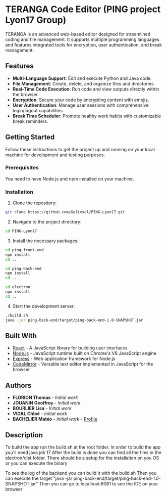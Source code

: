 # TERANGA Code Editor (PING project Lyon17 Group)

TERANGA is an advanced web-based editor designed for streamlined coding and file management. It supports multiple programming languages and features integrated tools for encryption, user authentication, and break management.

## Features

- **Multi-Language Support**: Edit and execute Python and Java code.
- **File Management**: Create, delete, and organize files and directories.
- **Real-Time Code Execution**: Run code and view outputs directly within the browser.
- **Encryption**: Secure your code by encrypting content with emojis.
- **User Authentication**: Manage user sessions with comprehensive login/logout capabilities.
- **Break Time Scheduler**: Promote healthy work habits with customizable break reminders.

## Getting Started

Follow these instructions to get the project up and running on your local machine for development and testing purposes.

### Prerequisites

You need to have Node.js and npm installed on your machine. 

### Installation

1. Clone the repository:

```sh
git clone https://github.com/Gelixxel/PING-Lyon17.git
```

2. Navigate to the project directory:

```sh
cd PING-Lyon17
```

3. Install the necessary packages:

```sh
cd ping-front-end
npm install
cd ..

cd ping-back-end
npm install
cd ..

cd electron
npm install
cd ..
```

4. Start the development server:

```sh
./build.sh
java -jar ping-back-end/target/ping-back-end-1.0-SNAPSHOT.jar
```

## Built With

- [React](https://reactjs.org/) - A JavaScript library for building user interfaces
- [Node.js](https://nodejs.org/en/) - JavaScript runtime built on Chrome's V8 JavaScript engine
- [Express](https://expressjs.com/) - Web application framework for Node.js
- [CodeMirror](https://codemirror.net/) - Versatile text editor implemented in JavaScript for the browser

## Authors

- **FLORION Thomas** - *Initial work*
- **JOUANIN Geoffroy** - *Initial work*
- **BOURLIER Lisa** - *Initial work*
- **VIDAL Chloé** - *Initial work*
- **BACHELIER Matéo** - *Initial work* - [Profile](https://github.com/Gelixxel)

## Description

To build the app run the build.sh at the root folder.
In order to build the app you'll need java jdk 17
After the build is done you can find all the files in the electron/dist folder.
There should be a setup for the installation on you OS or you can execute the binary

To see the log of the backend you can build it with the build.sh
Then you can execute the target "java -jar ping-back-end/target/ping-back-end-1.0-SNAPSHOT.jar"
Then you can go to localhost:8081 to see the IDE on your browser